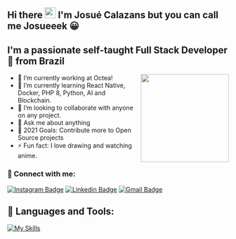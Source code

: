 ## Hi there <img src="https://media.giphy.com/media/hvRJCLFzcasrR4ia7z/giphy.gif" width="25px"> I'm Josué Calazans but you can call me Josueeek 😀


## I'm a passionate self-taught Full Stack Developer 🚀 from Brazil


<a href="#"><img align="right" src="https://github.com/josuejcalazans/josuejcalazans/blob/master/images/banner.gif" width="200 " height="200" /></a>

- 🔭 I’m currently working at Octea!
- 🌱 I’m currently learning React Native, Docker, PHP 8, Python, AI and Blockchain.
- 👯 I’m looking to collaborate with anyone on any project.
- 💬 Ask me about anything
- 🥅 2021 Goals: Contribute more to Open Source projects
- ⚡ Fun fact: I love drawing and watching anime.



### :email: Connect with me: 

[![Instagram Badge](https://img.shields.io/badge/-@josuejcalazans-390080?style=flat-square&labelColor=390080&logo=instagram&logoColor=white&link=https://instagram.com/josuejcalazans)](https://instagram.com/josuejcalazans) 
[![Linkedin Badge](https://img.shields.io/badge/-Josué%20Jhonatas-390080?style=flat-square&logo=Linkedin&logoColor=white&link=https://www.linkedin.com/in/josue-calazans/)](https://www.linkedin.com/in/josue-calazans/) 
[![Gmail Badge](https://img.shields.io/badge/-josue.calazans07@gmail.com-390080?style=flat-square&logo=Gmail&logoColor=white&link=mailto:josue.calazans07@gmail.com)](mailto:josue.calazans07@gmail.com)
 
  
## 🧰 **Languages and Tools:**  




[![My Skills](https://skillicons.dev/icons?i=androidstudio,apollo,atom,aws,azure,babel,bootstrap,codepen,css,discord,docker,eclipse,electron,emotion,express,figma,firebase,git,github,githubactions,gitlab,graphql,html,idea,instagram,java,js,jest,jquery,laravel,linkedin,linux,md,mongodb,mysql,nestjs,nextjs,nginx,nodejs,php,postgres,postman,prisma,py,rabbitmq,react,redis,redux,regex,rollupjs,sass,spring,sqlite,stackoverflow,styledcomponents,sequelize,svg,tailwind,ts,vercel,vite,vscode,webpack&perline=22)](https://skillicons.dev)




